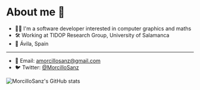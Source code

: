 # About me :rocket:
* :man_technologist: I'm a software developer interested in computer graphics and maths
* :hammer_and_wrench: Working at TIDOP Research Group, University of Salamanca
* :round_pushpin: Ávila, Spain
----
* :email: Email: amorcillosanz@gmail.com
* :bird: Twitter: [@MorcilloSanz](https://twitter.com/morcillosanz)

![MorcilloSanz's GitHub stats](https://github-readme-stats.vercel.app/api?username=MorcilloSanz&count_private=true&show_icobs=true&theme=bluefy)
